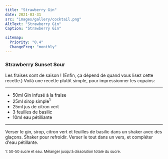 ```yaml
---
title: "Strawberry Gin"
date: 2021-03-31
src: "images/gallery/cocktail.png"
AltText: "Strawberry Gin"
Caption: "Strawberry Gin"

sitemap:
  Priority: "0.4"
  ChangeFreq: "monthly"
---
```


### Strawberry Sunset Sour

Les fraises sont de saison ! (Enfin, ça dépend de quand vous lisez cette recette.) Voilà une recette plutôt simple, pour impressionner les copains:

---

<div class="recipe">
<ul>

<li>
    <i class="fas fa-glass-martini-alt"></i>
    <span> 50ml Gin infusé à la fraise   </span>
</li>

<li>
    <i class="fas fa-wine-glass-alt"></i>
    <span> 25ml sirop simple<sup>1</sup>   </span>
</li>

<li>
    <i class="fas fa-lemon"></i>
    <span> 25ml jus de citron vert   </span>
</li>

<li>
    <i class="fas fa-leaf"></i>
    <span> 3 feuilles de basilic   </span>
</li>
<li>
    <i class="fas fa-wine-glass-alt"></i>
    <span> 10ml eau pétilliante    </span>
</li>

</ul>
</div>

---

Verser le gin, sirop, citron vert et feuilles de basilic dans un shaker avec des glaçons. Shaker pour refroidir. Verser le tout dans un vers, et compléter d'eau pétillante.

<sub>1: 50-50 sucre et eau. Mélanger jusqu'à dissolution totale du sucre.

